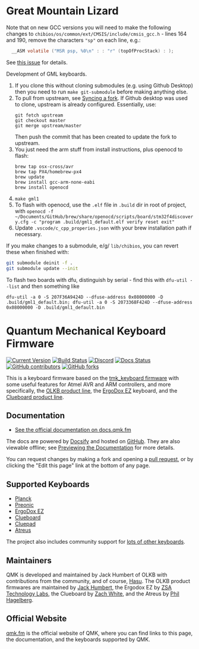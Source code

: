 # Great Mountain Lizard

Note that on new GCC versions you will need to make the following changes to `chibios/os/common/ext/CMSIS/include/cmsis_gcc.h` - lines 164 and 190, remove the characters `"sp"` on each line, e.g.:

```c
  __ASM volatile ("MSR psp, %0\n" : : "r" (topOfProcStack) : );
```

See [this issue](https://github.com/qmk/qmk_firmware/issues/7310) for details.

Development of GML keyboards.
1. If you clone this without cloning submodules (e.g. using Github Desktop) then you need to run `make git-submodule` before making anything else.
2. To pull from upstream, see [Syncing a fork](https://help.github.com/en/github/collaborating-with-issues-and-pull-requests/syncing-a-fork). If Github desktop was used to clone, upstream is already configured. Essentially, use:
   ```
   git fetch upstream
   git checkout master
   git merge upstream/master
   ```
   Then push the commit that has been created to update the fork to upstream.
3. You just need the arm stuff from install instructions, plus openocd to flash:
   ```
   brew tap osx-cross/avr
   brew tap PX4/homebrew-px4
   brew update
   brew install gcc-arm-none-eabi
   brew install openocd
   ```
4. `make gml1`
5. To flash with openocd, use the `.elf` file in `.build` dir in root of project, with `openocd -f ~/Documents/GitHub/brew/share/openocd/scripts/board/stm32f4discovery.cfg -c "program .build/gml1_default.elf verify reset exit"`
6. Update `.vscode/c_cpp_properies.json` with your brew installation path if necessary.

If you make changes to a submodule, e/g/ `lib/chibios`, you can revert these when finished with:
```bash
git submodule deinit -f .
git submodule update --init
```

To flash two boards with dfu, distinguish by serial - find this with `dfu-util --list` and then something like 
```
dfu-util -a 0 -S 207F36A9424D --dfuse-address 0x08000000 -D .build/gml1_default.bin; dfu-util -a 0 -S 2073368F424D --dfuse-address 0x08000000 -D .build/gml1_default.bin
```

# Quantum Mechanical Keyboard Firmware

[![Current Version](https://img.shields.io/github/tag/qmk/qmk_firmware.svg)](https://github.com/qmk/qmk_firmware/tags)
[![Build Status](https://travis-ci.org/qmk/qmk_firmware.svg?branch=master)](https://travis-ci.org/qmk/qmk_firmware)
[![Discord](https://img.shields.io/discord/440868230475677696.svg)](https://discord.gg/Uq7gcHh)
[![Docs Status](https://img.shields.io/badge/docs-ready-orange.svg)](https://docs.qmk.fm)
[![GitHub contributors](https://img.shields.io/github/contributors/qmk/qmk_firmware.svg)](https://github.com/qmk/qmk_firmware/pulse/monthly)
[![GitHub forks](https://img.shields.io/github/forks/qmk/qmk_firmware.svg?style=social&label=Fork)](https://github.com/qmk/qmk_firmware/)

This is a keyboard firmware based on the [tmk\_keyboard firmware](https://github.com/tmk/tmk_keyboard) with some useful features for Atmel AVR and ARM controllers, and more specifically, the [OLKB product line](https://olkb.com), the [ErgoDox EZ](https://ergodox-ez.com) keyboard, and the [Clueboard product line](https://clueboard.co).

## Documentation

* [See the official documentation on docs.qmk.fm](https://docs.qmk.fm)

The docs are powered by [Docsify](https://docsify.js.org/) and hosted on [GitHub](/docs/). They are also viewable offline; see [Previewing the Documentation](https://docs.qmk.fm/#/contributing?id=previewing-the-documentation) for more details.

You can request changes by making a fork and opening a [pull request](https://github.com/qmk/qmk_firmware/pulls), or by clicking the "Edit this page" link at the bottom of any page.

## Supported Keyboards

* [Planck](/keyboards/planck/)
* [Preonic](/keyboards/preonic/)
* [ErgoDox EZ](/keyboards/ergodox_ez/)
* [Clueboard](/keyboards/clueboard/)
* [Cluepad](/keyboards/clueboard/17/)
* [Atreus](/keyboards/atreus/)

The project also includes community support for [lots of other keyboards](/keyboards/).

## Maintainers

QMK is developed and maintained by Jack Humbert of OLKB with contributions from the community, and of course, [Hasu](https://github.com/tmk). The OLKB product firmwares are maintained by [Jack Humbert](https://github.com/jackhumbert), the Ergodox EZ by [ZSA Technology Labs](https://github.com/zsa), the Clueboard by [Zach White](https://github.com/skullydazed), and the Atreus by [Phil Hagelberg](https://github.com/technomancy).

## Official Website

[qmk.fm](https://qmk.fm) is the official website of QMK, where you can find links to this page, the documentation, and the keyboards supported by QMK.
